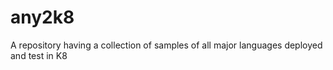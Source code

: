 # any2k8
A repository having a collection of samples of all major languages deployed and test in K8
